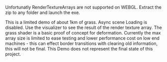Unfortunatly RenderTextureArrays are not supported on WEBGL.
Extract the zip to any folder and launch the exe.

This is a limited demo of about 1km of grass. Async scene Loading is disabled.
Use the visualizer to see the result of the render texture array. 
The grass shader is a basic proof of concept for deformation. 
Currently the max array size is limited to ease testing and lower performance cost on low end machines -
this can effect border transitions with clearing old information, this will not be final. 
This Demo does not represent the final state of this project.

